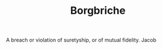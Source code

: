 ---
title: Borgbriche
letter: B
permalink: "/definitions/bld-borgbriche.html"
body: A breach or violation of suretyship, or of mutual fidelity. Jacob
published_at: '2018-07-07'
source: Black's Law Dictionary 2nd Ed (1910)
layout: post
---